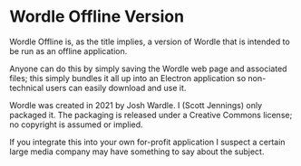 # Wordle Offline Version

Wordle Offline is, as the title implies, a version of Wordle that is intended to be run as an offline application.

Anyone can do this by simply saving the Wordle web page and associated files; this simply bundles it all up into an Electron application so non-technical users can easily download and use it.

Wordle was created in 2021 by Josh Wardle. I (Scott Jennings) only packaged it. The packaging is released under a Creative Commons license; no copyright is assumed or implied. 

If you integrate this into your own for-profit application I suspect a certain large media company may have something to say about the subject.
